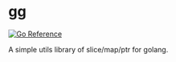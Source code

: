 # gg

[![Go Reference](https://pkg.go.dev/badge/github.com/arcsinw/gg.svg)](https://pkg.go.dev/github.com/arcsinw/gg)

A simple utils library of slice/map/ptr for golang.